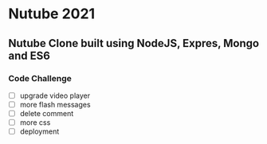 # Nutube 2021

## Nutube Clone built using NodeJS, Expres, Mongo and ES6

### Code Challenge

- [ ] upgrade video player
- [ ] more flash messages
- [ ] delete comment
- [ ] more css
- [ ] deployment
